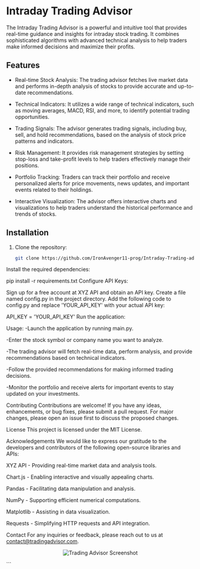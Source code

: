 
# Intraday Trading Advisor

The Intraday Trading Advisor is a powerful and intuitive tool that provides real-time guidance and insights for intraday stock trading. It combines sophisticated algorithms with advanced technical analysis to help traders make informed decisions and maximize their profits.

## Features

- Real-time Stock Analysis: The trading advisor fetches live market data and performs in-depth analysis of stocks to provide accurate and up-to-date recommendations.

- Technical Indicators: It utilizes a wide range of technical indicators, such as moving averages, MACD, RSI, and more, to identify potential trading opportunities.

- Trading Signals: The advisor generates trading signals, including buy, sell, and hold recommendations, based on the analysis of stock price patterns and indicators.

- Risk Management: It provides risk management strategies by setting stop-loss and take-profit levels to help traders effectively manage their positions.

- Portfolio Tracking: Traders can track their portfolio and receive personalized alerts for price movements, news updates, and important events related to their holdings.

- Interactive Visualization: The advisor offers interactive charts and visualizations to help traders understand the historical performance and trends of stocks.

## Installation

1. Clone the repository:

   ```bash
   git clone https://github.com/IronAvenger11-prog/Intraday-Trading-advisor.git
Install the required dependencies:


pip install -r requirements.txt
Configure API Keys:

Sign up for a free account at XYZ API and obtain an API key.
Create a file named config.py in the project directory.
Add the following code to config.py and replace 'YOUR_API_KEY' with your actual API key:

API_KEY = 'YOUR_API_KEY'
Run the application:


Usage:
-Launch the application by running main.py.

-Enter the stock symbol or company name you want to analyze.

-The trading advisor will fetch real-time data, perform analysis, and provide recommendations based on technical indicators.

-Follow the provided recommendations for making informed trading decisions.

-Monitor the portfolio and receive alerts for important events to stay updated on your investments.

Contributing
Contributions are welcome! If you have any ideas, enhancements, or bug fixes, please submit a pull request. For major changes, please open an issue first to discuss the proposed changes.

License
This project is licensed under the MIT License.

Acknowledgements
We would like to express our gratitude to the developers and contributors of the following open-source libraries and APIs:

XYZ API - Providing real-time market data and analysis tools.

Chart.js - Enabling interactive and visually appealing charts.

Pandas - Facilitating data manipulation and analysis.

NumPy - Supporting efficient numerical computations.

Matplotlib - Assisting in data visualization.

Requests - Simplifying HTTP requests and API integration.

Contact
For any inquiries or feedback, please reach out to us at contact@tradingadvisor.com.

<p align="center">
  <img src="https://github.com/IronAvenger11-prog/Intraday-Trading-advisor/blob/main/images/trading_advisor_screenshot.png" alt="Trading Advisor Screenshot">
</p>
```
